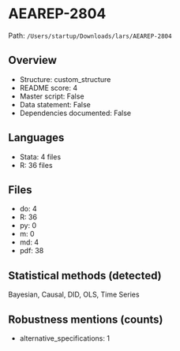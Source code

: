 # AEAREP-2804

Path: `/Users/startup/Downloads/lars/AEAREP-2804`

## Overview
- Structure: custom_structure
- README score: 4
- Master script: False
- Data statement: False
- Dependencies documented: False

## Languages
- Stata: 4 files
- R: 36 files

## Files
- do: 4
- R: 36
- py: 0
- m: 0
- md: 4
- pdf: 38

## Statistical methods (detected)
Bayesian, Causal, DID, OLS, Time Series

## Robustness mentions (counts)
- alternative_specifications: 1
